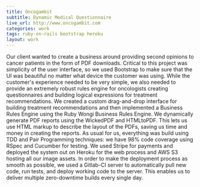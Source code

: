 ```yaml
---
title: Oncogambit
subtitle: Dynamic Medical Questionnaire
live_url: http://www.oncogambit.com
categories: work
tags: ruby-on-rails bootstrap heroku
layout: work
---
```


Our client wanted to create a business around providing second opinions to cancer patients in the form of PDF downloads.  Critical to this project was simplicity of the user interface, so we used Bootstrap to make sure that the UI was beautiful no matter what device the customer was using.  While the customer's experience needed to be very simple, we also needed to provide an extremely robust rules engine for oncologists creating questionnaires and building logical expressions for treatment recommendations. We created a custom drag-and-drop interface for building treatment recommendations and then implemented a Business Rules Engine using the Ruby Wongi Business Rules Engine.  We dynamically generate PDF reports using the WickedPDF and HTMLtoPDF. This lets us use HTML markup to describe the layout of the PDFs, saving us time and money in creating the reports.  As usual for us, everything was build using TDD and Pair Programming techniques: we have 98% code coverage using RSpec and Cucumber for testing.  We used Stripe for payments and deployed the system out on Heroku for the web process and AWS S3 hosting all our image assets.  In order to make the deployment process as smooth as possible, we used a Gitlab-CI server to automatically pull new code, run tests, and deploy working code to the server. This enables us to deliver multiple zero-downtime builds every single day.
